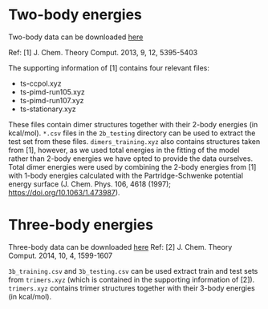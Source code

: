# Two-body energies

Two-body data can be downloaded [here](https://pubs.acs.org/doi/10.1021/ct400863t)

Ref: [1] J. Chem. Theory Comput. 2013, 9, 12, 5395-5403

The supporting information of [1] contains four relevant files:

- ts-ccpol.xyz
- ts-pimd-run105.xyz
- ts-pimd-run107.xyz
- ts-stationary.xyz

These files contain dimer structures together with their 2-body energies (in kcal/mol). 
`*.csv` files in the `2b_testing` directory can be used to extract the test set from these files. 
`dimers_training.xyz` also contains structures taken from [1], however, as we used total energies in the fitting of the model rather than 2-body energies we have opted to provide the data ourselves. Total dimer energies were used by combining the 2-body energies from [1] with 1-body energies calculated with the Partridge-Schwenke potential energy surface (J. Chem. Phys. 106, 4618 (1997); https://doi.org/10.1063/1.473987).

# Three-body energies

Three-body data can be downloaded [here](https://pubs.acs.org/doi/10.1021/ct500079y)
Ref: [2] J. Chem. Theory Comput. 2014, 10, 4, 1599-1607

`3b_training.csv` and `3b_testing.csv` can be used extract train and test sets from `trimers.xyz` (which is contained in the supporting information of [2]).
`trimers.xyz` contains trimer structures together with their 3-body energies (in kcal/mol). 
